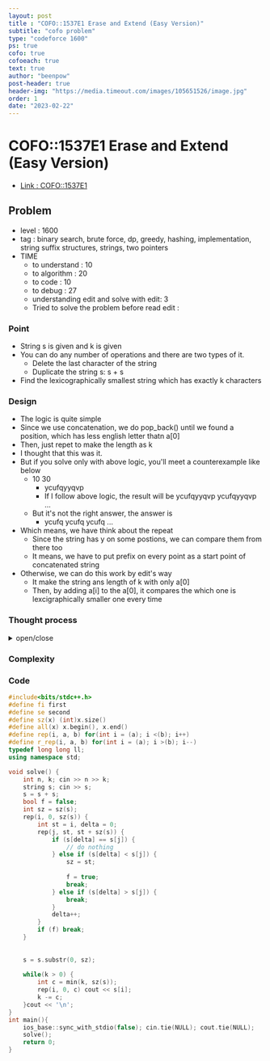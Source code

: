 ```yaml
---
layout: post
title : "COFO::1537E1 Erase and Extend (Easy Version)"
subtitle: "cofo problem"
type: "codeforce 1600"
ps: true
cofo: true
cofoeach: true
text: true
author: "beenpow"
post-header: true
header-img: "https://media.timeout.com/images/105651526/image.jpg"
order: 1
date: "2023-02-22"
---
```

# COFO::1537E1 Erase and Extend (Easy Version)
- [Link : COFO::1537E1](https://codeforces.com/contest/1537/problem/E1)


## Problem 

- level : 1600
- tag : binary search, brute force, dp, greedy, hashing, implementation, string suffix structures, strings, two pointers
- TIME
  - to understand    : 10
  - to algorithm     : 20
  - to code          : 10
  - to debug         : 27
  - understanding edit and solve with edit: 3
  - Tried to solve the problem before read edit : 

### Point
- String s is given and k is given
- You can do any number of operations and there are two types of it.
  - Delete the last character of the string
  - Duplicate the string s: s + s
- Find the lexicographically smallest string which has exactly k characters

### Design
- The logic is quite simple
- Since we use concatenation, we do pop_back() until we found a position, which has less english letter thatn a[0]
- Then, just repet to make the length as k
- I thought that this was it.
- But if you solve only with above logic, you'll meet a counterexample like below
  - 10 30
    - ycufqyyqvp
    - If I follow above logic, the result will be ycufqyyqvp ycufqyyqvp ...
  - But it's not the right answer, the answer is
    - ycufq ycufq ycufq ...
- Which means, we have think about the repeat
  - Since the string has y on some postions, we can compare them from there too
  - It means, we have to put prefix on every point as a start point of concatenated string
- Otherwise, we can do this work by edit's way
  - It make the string ans length of k with only a[0] 
  - Then, by adding a[i] to the a[0], it compares the which one is lexcigraphically smaller one every time

### Thought process

<details>
<summary> open/close </summary>

<!-- above empty line should exist -->

<pre>
. 맨 뒤에서부터 문자를 하나씩 지워갈 수 있다.
. 문자열을 그대로 복사해서 concat 할 수 있다.
. 작업의 수는 상관이 없고, 사전적으로 가장 작은 길이 k의 문자열을 만들어내기만 하면 된다.


. pop 을 하려면 보통 연속적으로 특정 갯수만큼 할 목적으로 진행함
. 즉, 길이 x 개의 pop 을 진행하는데, 이 목적은 2 번 작업을 진행하기 위해서임
. 즉, 현재 len 에서 x 개를 pop 하려한다 치자. 
. 그럼 a[len - 1 - x] 가 마지막 이 된다.
	. 즉, a[0: len - 1 - x] 만 살아 남게 되고,
	. 여기서 작업 2를 진행할테니
	. a[0: len - 1 - x] + a[0: len - 1 - x]
	. 해석하면,
		기존의 a[len - 1 - x + 1]위치에 있는 알파벳이 a[0] 보다 크다는 것을 의미한다.
		
. 역해석하면,
	string s 에 a[0] 보다 큰 알파벳이 있으면, 해당 알파벳 포함해서 다 pop() 시킨다.

. 다른 측면에서 해석하면,
	a[0] 로부터 내림차순으로 구성된 string 만 살아남는다.
	그렇지 않은 경우(오름차순)인 경우 거기까지 다 pop
	
	=> WRONG!! (TC1 번 보면, 그렇지 않음)
	
	. 하지만, a[0] 보다 작은 알파벳이면 pop 하지 않는 것은 맞음.
		. 왜냐하면, 이걸 pop해버리면 결국 해당 자리에 a[0]가 올텐데 그럼 사전순으로 손해
	
	
	
. 그럼 이제 생각해야할 건 길이 k 를 어떻게 맞추느냐이다.
	. 예를 들어서, 위 원칙대로, 사전순에 방해되는 애들을 다 pop 하고 길이 m 만 남았다고 치자.
	. 그리고 우리는 길이 k를 만들어야 한다.
	. 어떻게 맞출 수 있을까?
		. 작업 2는 길이를 계속 2배씩 만들어버려서, 이를 딱 맞추는 경우는 흔치않을듯함
			. 가능한 경우는, 오직, k = m^t 형태여야 한다. 
		. 그럼 결국, 작업 2를 반복 하다가 길이가 넘쳐버리는 순간의 길이를 2y 라고 하자.
			. 그리고 해당 순간 바로 직전의 순간의 길이를 y라고 하자.
		. 이때, 둘 사이에 더 optimal 한 답안이 존재할지를 먼저 고민해봐야한다.
		. 즉, 2y를 만들어서 m이 될때까지 모두 pop 을 할지
		. y 에서 pop 을해서 진행할지,
		
		. 선택은 명확하다, 2y 를 만든 후에 pop 을 진행해서 길이 k 를 맞춰야한다.
		
============================================================
. 예상치 못한 예외가 있었음.
. a[0] a[1] a[2] 가 pattern이 있을 수 있음

. s = ycufq yyqvpsayyy... 인 경우, 현재 로직대로라면 y 보다 큰 게 없으므로 해당 s 그대로 사용함
              ^
		근데 이 위치부터 ycufq를 반복하면, 훨씬 사전순으로 작아짐
. s`= ycufq ycufq

-> y 다음 문자가 y 대신에 c 가 올 수 있게 됨.
따라서 이 pattern을 곱셈하듯이 엇갈리면서 O(N^2) 으로 찾아야할듯


</pre>

</details>

### Complexity

### Code

```cpp
#include<bits/stdc++.h>
#define fi first
#define se second
#define sz(x) (int)x.size()
#define all(x) x.begin(), x.end()
#define rep(i, a, b) for(int i = (a); i <(b); i++)
#define r_rep(i, a, b) for(int i = (a); i >(b); i--)
typedef long long ll;
using namespace std;

void solve() {
    int n, k; cin >> n >> k;
    string s; cin >> s;
    s = s + s;
    bool f = false;
    int sz = sz(s);
    rep(i, 0, sz(s)) {
        int st = i, delta = 0;
        rep(j, st, st + sz(s)) {
            if (s[delta] == s[j]) {
                // do nothing
            } else if (s[delta] < s[j]) {
                sz = st;
                
                f = true;
                break;
            } else if (s[delta] > s[j]) {
                break;
            }
            delta++;
        }
        if (f) break;
    }
    
    
    s = s.substr(0, sz);
    
    while(k > 0) {
        int c = min(k, sz(s));
        rep(i, 0, c) cout << s[i];
        k -= c;
    }cout << '\n';
}
int main(){
    ios_base::sync_with_stdio(false); cin.tie(NULL); cout.tie(NULL);
    solve();
    return 0;
}
```

